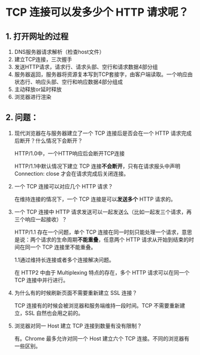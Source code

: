 # TCP 连接可以发多少个 HTTP 请求呢？

## 1. 打开网址的过程

1. DNS服务器请求解析（检查host文件）
2. 建立TCP连接，三次握手
3. 发送HTTP请求，请求行、请求头部、空行和请求数据4部分组
4. 服务器返回，服务器将资源复本写到TCP套接字，由客户端读取。一个响应由状态行、响应头部、空行和响应数据4部分组成
5. 主动释放or延时释放
6. 浏览器进行渲染

## 2. 问题：

1. 现代浏览器在与服务器建立了一个 TCP 连接后是否会在一个 HTTP 请求完成后断开？什么情况下会断开？

   HTTP/1.0中，一个HTTP响应后会断开TCP连接

   HTTP/1.1中默认情况下建立 TCP 连接**不会断开**，只有在请求报头中声明 Connection: close 才会在请求完成后关闭连接。

2. 一个 TCP 连接可以对应几个 HTTP 请求？

   在维持连接的情况下，一个 TCP 连接是可以**发送多个** HTTP 请求的。

3. 一个 TCP 连接中 HTTP 请求发送可以一起发送么（比如一起发三个请求，再三个响应一起接收）？

   HTTP/1.1 存在一个问题，单个 TCP 连接在同一时刻只能处理一个请求，意思是说：两个请求的生命周期**不能重叠**，任意两个 HTTP 请求从开始到结束的时间在同一个 TCP 连接里不能重叠。

   1.1通过维持长连接或者多个连接解决问题。

   在 HTTP2 中由于 Multiplexing 特点的存在，多个 HTTP 请求可以在同一个 TCP 连接中并行进行。

4. 为什么有的时候刷新页面不需要重新建立 SSL 连接？

   TCP 连接有的时候会被浏览器和服务端维持一段时间。TCP 不需要重新建立，SSL 自然也会用之前的。

5. 浏览器对同一 Host 建立 TCP 连接到数量有没有限制？

   有。Chrome 最多允许对同一个 Host 建立六个 TCP 连接。不同的浏览器有一些区别。



## 